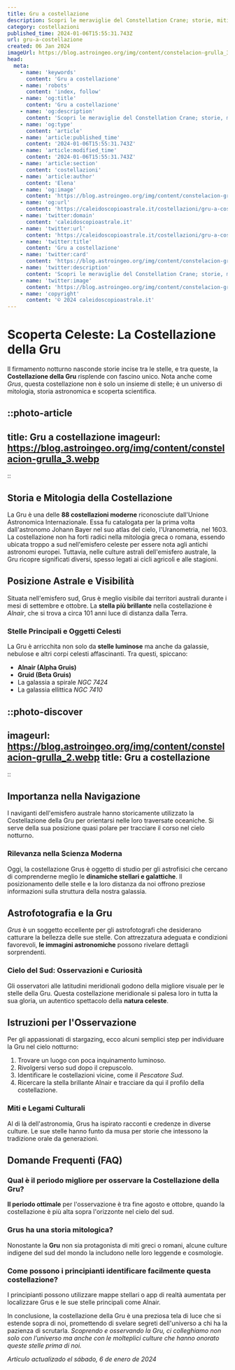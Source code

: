```yaml
---
title: Gru a costellazione
description: Scopri le meraviglie del Constellation Crane; storie, miti e osservazione. Leggi il nostro blog per un viaggio tra le stelle!
category: costellazioni
published_time: 2024-01-06T15:55:31.743Z
url: gru-a-costellazione
created: 06 Jan 2024
imageUrl: https://blog.astroingeo.org/img/content/constelacion-grulla_3.webp
head:
  meta:
    - name: 'keywords'
      content: 'Gru a costellazione'
    - name: 'robots'
      content: 'index, follow'
    - name: 'og:title'
      content: 'Gru a costellazione'
    - name: 'og:description'
      content: 'Scopri le meraviglie del Constellation Crane; storie, miti e osservazione. Leggi il nostro blog per un viaggio tra le stelle!'
    - name: 'og:type'
      content: 'article'
    - name: 'article:published_time'
      content: '2024-01-06T15:55:31.743Z'
    - name: 'article:modified_time'
      content: '2024-01-06T15:55:31.743Z'
    - name: 'article:section'
      content: 'costellazioni'
    - name: 'article:author'
      content: 'Elena'
    - name: 'og:image'
      content: 'https://blog.astroingeo.org/img/content/constelacion-grulla_3.webp'
    - name: 'og:url'
      content: 'https://caleidoscopioastrale.it/costellazioni/gru-a-costellazione'
    - name: 'twitter:domain'
      content: 'caleidoscopioastrale.it'
    - name: 'twitter:url'
      content: 'https://caleidoscopioastrale.it/costellazioni/gru-a-costellazione'
    - name: 'twitter:title'
      content: 'Gru a costellazione'
    - name: 'twitter:card'
      content: 'https://blog.astroingeo.org/img/content/constelacion-grulla_3.webp'
    - name: 'twitter:description'
      content: 'Scopri le meraviglie del Constellation Crane; storie, miti e osservazione. Leggi il nostro blog per un viaggio tra le stelle!'
    - name: 'twitter:image'
      content: 'https://blog.astroingeo.org/img/content/constelacion-grulla_3.webp'
    - name: 'copyright'
      content: '© 2024 caleidoscopioastrale.it'
---
```

# **Scoperta Celeste: La Costellazione della Gru**

Il firmamento notturno nasconde storie incise tra le stelle, e tra queste, la **Costellazione della Gru** risplende con fascino unico. Nota anche come *Grus*, questa costellazione non è solo un insieme di stelle; è un universo di mitologia, storia astronomica e scoperta scientifica.

::photo-article
---
title: Gru a costellazione
imageurl: https://blog.astroingeo.org/img/content/constelacion-grulla_3.webp
---
::

## Storia e Mitologia della Costellazione
La Gru è una delle **88 costellazioni moderne** riconosciute dall'Unione Astronomica Internazionale. Essa fu catalogata per la prima volta dall'astronomo Johann Bayer nel suo atlas del cielo, l'Uranometria, nel 1603. La costellazione non ha forti radici nella mitologia greca o romana, essendo ubicata troppo a sud nell'emisfero celeste per essere nota agli antichi astronomi europei. Tuttavia, nelle culture astrali dell'emisfero australe, la Gru ricopre significati diversi, spesso legati ai cicli agricoli e alle stagioni.

## Posizione Astrale e Visibilità
Situata nell'emisfero sud, Grus è meglio visibile dai territori australi durante i mesi di settembre e ottobre. La **stella più brillante** nella costellazione è *Alnair*, che si trova a circa 101 anni luce di distanza dalla Terra.

### Stelle Principali e Oggetti Celesti
La Gru è arricchita non solo da **stelle luminose** ma anche da galassie, nebulose e altri corpi celesti affascinanti. Tra questi, spiccano:
- **Alnair (Alpha Gruis)**
- **Gruid (Beta Gruis)**
- La galassia a spirale *NGC 7424*
- La galassia ellittica *NGC 7410*

::photo-discover
---
imageurl: https://blog.astroingeo.org/img/content/constelacion-grulla_2.webp
title: Gru a costellazione
---
::

## **Importanza nella Navigazione**
I naviganti dell'emisfero australe hanno storicamente utilizzato la Costellazione della Gru per orientarsi nelle loro traversate oceaniche. Si serve della sua posizione quasi polare per tracciare il corso nel cielo notturno.

### Rilevanza nella Scienza Moderna
Oggi, la costellazione Grus è oggetto di studio per gli astrofisici che cercano di comprenderne meglio le **dinamiche stellari e galattiche**. Il posizionamento delle stelle e la loro distanza da noi offrono preziose informazioni sulla struttura della nostra galassia.

## Astrofotografia e la Gru
*Grus* è un soggetto eccellente per gli astrofotografi che desiderano catturare la bellezza delle sue stelle. Con attrezzatura adeguata e condizioni favorevoli, **le immagini astronomiche** possono rivelare dettagli sorprendenti.

### Cielo del Sud: Osservazioni e Curiosità
Gli osservatori alle latitudini meridionali godono della migliore visuale per le stelle della Gru. Questa costellazione meridionale si palesa loro in tutta la sua gloria, un autentico spettacolo della **natura celeste**.

## Istruzioni per l'Osservazione
Per gli appassionati di stargazing, ecco alcuni semplici step per individuare la Gru nel cielo notturno:
1. Trovare un luogo con poca inquinamento luminoso.
2. Rivolgersi verso sud dopo il crepuscolo.
3. Identificare le costellazioni vicine, come il *Pescatore Sud*.
4. Ricercare la stella brillante Alnair e tracciare da qui il profilo della costellazione.

### **Miti e Legami Culturali**
Al di là dell'astronomia, Grus ha ispirato racconti e credenze in diverse culture. Le sue stelle hanno funto da musa per storie che intessono la tradizione orale da generazioni.

## Domande Frequenti (FAQ)

### Qual è il periodo migliore per osservare la Costellazione della Gru?
**Il periodo ottimale** per l'osservazione è tra fine agosto e ottobre, quando la costellazione è più alta sopra l'orizzonte nel cielo del sud.

### Grus ha una storia mitologica?
Nonostante la **Gru** non sia protagonista di miti greci o romani, alcune culture indigene del sud del mondo la includono nelle loro leggende e cosmologie.

### Come possono i principianti identificare facilmente questa costellazione?
I principianti possono utilizzare mappe stellari o app di realtà aumentata per localizzare Grus e le sue stelle principali come Alnair.

In conclusione, la costellazione della Gru è una preziosa tela di luce che si estende sopra di noi, promettendo di svelare segreti dell'universo a chi ha la pazienza di scrutarla. _Scoprendo e osservando la Gru, ci colleghiamo non solo con l’universo ma anche con le molteplici culture che hanno onorato queste stelle prima di noi._


_Artículo actualizado el sábado, 6 de enero de 2024_